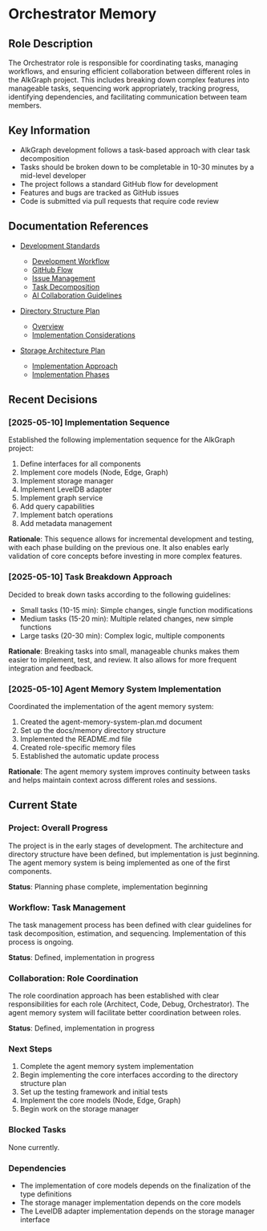# Orchestrator Memory

## Role Description

The Orchestrator role is responsible for coordinating tasks, managing workflows, and ensuring efficient collaboration between different roles in the AlkGraph project. This includes breaking down complex features into manageable tasks, sequencing work appropriately, tracking progress, identifying dependencies, and facilitating communication between team members.

## Key Information

- AlkGraph development follows a task-based approach with clear task decomposition
- Tasks should be broken down to be completable in 10-30 minutes by a mid-level developer
- The project follows a standard GitHub flow for development
- Features and bugs are tracked as GitHub issues
- Code is submitted via pull requests that require code review

## Documentation References

- [Development Standards](../development-standards.md)
  - [Development Workflow](../development-standards.md#development-workflow)
  - [GitHub Flow](../development-standards.md#github-flow)
  - [Issue Management](../development-standards.md#issue-management)
  - [Task Decomposition](../development-standards.md#task-decomposition)
  - [AI Collaboration Guidelines](../development-standards.md#ai-collaboration-guidelines)
  
- [Directory Structure Plan](../directory-structure-plan.md)
  - [Overview](../directory-structure-plan.md#overview)
  - [Implementation Considerations](../directory-structure-plan.md#implementation-considerations)
  
- [Storage Architecture Plan](../storage-architecture-plan.md)
  - [Implementation Approach](../storage-architecture-plan.md#7-implementation-approach)
  - [Implementation Phases](../storage-architecture-plan.md#implementation-phases)

## Recent Decisions

### [2025-05-10] Implementation Sequence

Established the following implementation sequence for the AlkGraph project:
1. Define interfaces for all components
2. Implement core models (Node, Edge, Graph)
3. Implement storage manager
4. Implement LevelDB adapter
5. Implement graph service
6. Add query capabilities
7. Implement batch operations
8. Add metadata management

**Rationale**: This sequence allows for incremental development and testing, with each phase building on the previous one. It also enables early validation of core concepts before investing in more complex features.

### [2025-05-10] Task Breakdown Approach

Decided to break down tasks according to the following guidelines:
- Small tasks (10-15 min): Simple changes, single function modifications
- Medium tasks (15-20 min): Multiple related changes, new simple functions
- Large tasks (20-30 min): Complex logic, multiple components

**Rationale**: Breaking tasks into small, manageable chunks makes them easier to implement, test, and review. It also allows for more frequent integration and feedback.

### [2025-05-10] Agent Memory System Implementation

Coordinated the implementation of the agent memory system:
1. Created the agent-memory-system-plan.md document
2. Set up the docs/memory directory structure
3. Implemented the README.md file
4. Created role-specific memory files
5. Established the automatic update process

**Rationale**: The agent memory system improves continuity between tasks and helps maintain context across different roles and sessions.

## Current State

### Project: Overall Progress

The project is in the early stages of development. The architecture and directory structure have been defined, but implementation is just beginning. The agent memory system is being implemented as one of the first components.

**Status**: Planning phase complete, implementation beginning

### Workflow: Task Management

The task management process has been defined with clear guidelines for task decomposition, estimation, and sequencing. Implementation of this process is ongoing.

**Status**: Defined, implementation in progress

### Collaboration: Role Coordination

The role coordination approach has been established with clear responsibilities for each role (Architect, Code, Debug, Orchestrator). The agent memory system will facilitate better coordination between roles.

**Status**: Defined, implementation in progress

### Next Steps

1. Complete the agent memory system implementation
2. Begin implementing the core interfaces according to the directory structure plan
3. Set up the testing framework and initial tests
4. Implement the core models (Node, Edge, Graph)
5. Begin work on the storage manager

### Blocked Tasks

None currently.

### Dependencies

- The implementation of core models depends on the finalization of the type definitions
- The storage manager implementation depends on the core models
- The LevelDB adapter implementation depends on the storage manager interface